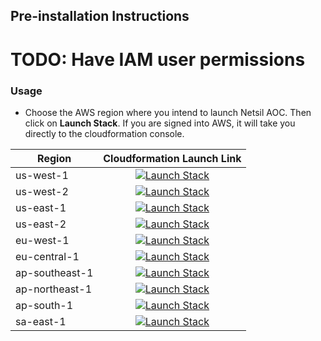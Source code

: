 ## Pre-installation Instructions
# TODO: Have IAM user permissions

### Usage
* Choose the AWS region where you intend to launch Netsil AOC. Then click on **Launch Stack**. If you are signed into AWS, it will take you directly to the cloudformation console.
    
| Region    | Cloudformation Launch Link                                                                                                                                                                                                                                               |
| --------- | :-----------------------------:                                                                                                                                                                                                                                          |
| us-west-1 | [![Launch Stack](https://s3.amazonaws.com/cloudformation-examples/cloudformation-launch-stack.png)](https://console.aws.amazon.com/cloudformation/home?region=us-west-1#/stacks/new?templateURL=https://s3.amazonaws.com/netsil-cf-templates/netsil-cloudformation.json) |
| us-west-2 | [![Launch Stack](https://s3.amazonaws.com/cloudformation-examples/cloudformation-launch-stack.png)](https://console.aws.amazon.com/cloudformation/home?region=us-west-2#/stacks/new?templateURL=https://s3.amazonaws.com/netsil-cf-templates/netsil-cloudformation.json) |
| us-east-1 | [![Launch Stack](https://s3.amazonaws.com/cloudformation-examples/cloudformation-launch-stack.png)](https://console.aws.amazon.com/cloudformation/home?region=us-east-1#/stacks/new?templateURL=https://s3.amazonaws.com/netsil-cf-templates/netsil-cloudformation.json) |
| us-east-2 | [![Launch Stack](https://s3.amazonaws.com/cloudformation-examples/cloudformation-launch-stack.png)](https://console.aws.amazon.com/cloudformation/home?region=us-east-2#/stacks/new?templateURL=https://s3.amazonaws.com/netsil-cf-templates/netsil-cloudformation.json) |
| eu-west-1 | [![Launch Stack](https://s3.amazonaws.com/cloudformation-examples/cloudformation-launch-stack.png)](https://console.aws.amazon.com/cloudformation/home?region=eu-west-1#/stacks/new?templateURL=https://s3.amazonaws.com/netsil-cf-templates/netsil-cloudformation.json) |
| eu-central-1 | [![Launch Stack](https://s3.amazonaws.com/cloudformation-examples/cloudformation-launch-stack.png)](https://console.aws.amazon.com/cloudformation/home?region=eu-central-1#/stacks/new?templateURL=https://s3.amazonaws.com/netsil-cf-templates/netsil-cloudformation.json) |
| ap-southeast-1 | [![Launch Stack](https://s3.amazonaws.com/cloudformation-examples/cloudformation-launch-stack.png)](https://console.aws.amazon.com/cloudformation/home?region=ap-southeast-1#/stacks/new?templateURL=https://s3.amazonaws.com/netsil-cf-templates/netsil-cloudformation.json) |
| ap-northeast-1 | [![Launch Stack](https://s3.amazonaws.com/cloudformation-examples/cloudformation-launch-stack.png)](https://console.aws.amazon.com/cloudformation/home?region=ap-northeast-1#/stacks/new?templateURL=https://s3.amazonaws.com/netsil-cf-templates/netsil-cloudformation.json) |
| ap-south-1 | [![Launch Stack](https://s3.amazonaws.com/cloudformation-examples/cloudformation-launch-stack.png)](https://console.aws.amazon.com/cloudformation/home?region=ap-south-1#/stacks/new?templateURL=https://s3.amazonaws.com/netsil-cf-templates/netsil-cloudformation.json) |
| sa-east-1 | [![Launch Stack](https://s3.amazonaws.com/cloudformation-examples/cloudformation-launch-stack.png)](https://console.aws.amazon.com/cloudformation/home?region=sa-east-1#/stacks/new?templateURL=https://s3.amazonaws.com/netsil-cf-templates/netsil-cloudformation.json) |
